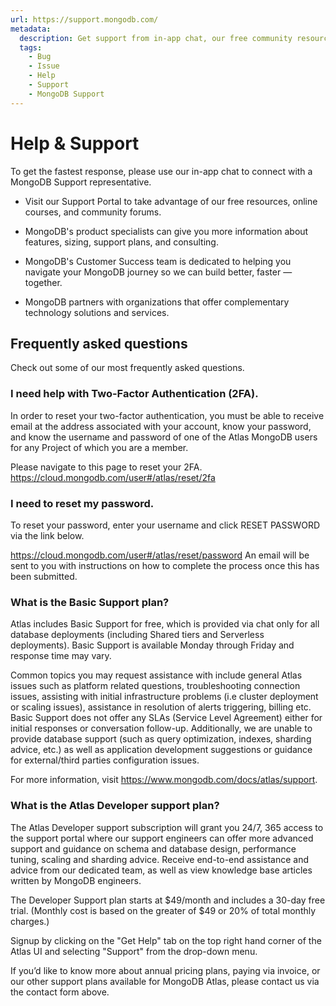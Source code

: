 ```yaml
---
url: https://support.mongodb.com/
metadata:
  description: Get support from in-app chat, our free community resources, or a paid support specialist.
  tags:
    - Bug
    - Issue
    - Help
    - Support
    - MongoDB Support
---
```


# Help & Support

To get the fastest response, please use our in-app chat to connect with a MongoDB Support representative.

- Visit our Support Portal to take advantage of our free resources, online courses, and community forums.

- MongoDB's product specialists can give you more information about features, sizing, support plans, and consulting.

- MongoDB's Customer Success team is dedicated to helping you navigate your MongoDB journey so we can build better, faster — together.

- MongoDB partners with organizations that offer complementary technology solutions and services.

## Frequently asked questions

Check out some of our most frequently asked questions.

### I need help with Two-Factor Authentication (2FA).

In order to reset your two-factor authentication, you must be able to receive email at the address associated with your account, know your password, and know the username and password of one of the Atlas MongoDB users for any Project of which you are a member.

Please navigate to this page to reset your 2FA. https://cloud.mongodb.com/user#/atlas/reset/2fa

### I need to reset my password.

To reset your password, enter your username and click RESET PASSWORD via the link below.

https://cloud.mongodb.com/user#/atlas/reset/password
An email will be sent to you with instructions on how to complete the process once this has been submitted.

### What is the Basic Support plan?

Atlas includes Basic Support for free, which is provided via chat only for all database deployments (including Shared tiers and Serverless deployments). Basic Support is available Monday through Friday and response time may vary.

Common topics you may request assistance with include general Atlas issues such as platform related questions, troubleshooting connection issues, assisting with initial infrastructure problems (i.e cluster deployment or scaling issues), assistance in resolution of alerts triggering, billing etc.
Basic Support does not offer any SLAs (Service Level Agreement) either for initial responses or conversation follow-up. Additionally, we are unable to provide database support (such as query optimization, indexes, sharding advice, etc.) as well as application development suggestions or guidance for external/third parties configuration issues.

For more information, visit https://www.mongodb.com/docs/atlas/support.

### What is the Atlas Developer support plan?

The Atlas Developer support subscription will grant you 24/7, 365 access to the support portal where our support engineers can offer more advanced support and guidance on schema and database design, performance tuning, scaling and sharding advice. Receive end-to-end assistance and advice from our dedicated team, as well as view knowledge base articles written by MongoDB engineers.

The Developer Support plan starts at $49/month and includes a 30-day free trial. (Monthly cost is based on the greater of $49 or 20% of total monthly charges.)

Signup by clicking on the "Get Help" tab on the top right hand corner of the Atlas UI and selecting "Support" from the drop-down menu.

If you’d like to know more about annual pricing plans, paying via invoice, or our other support plans available for MongoDB Atlas, please contact us via the contact form above.
